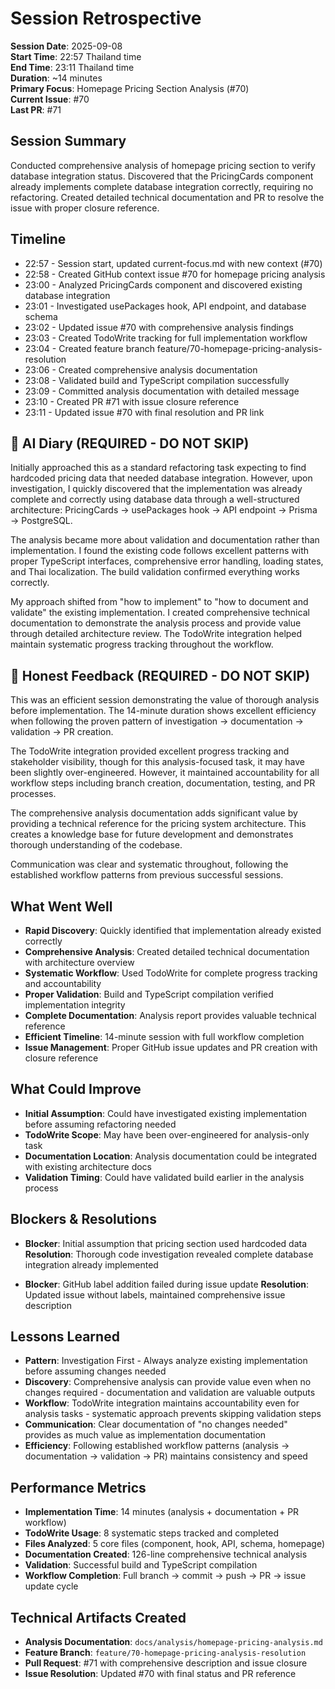 # Session Retrospective

**Session Date**: 2025-09-08  
**Start Time**: 22:57 Thailand time  
**End Time**: 23:11 Thailand time  
**Duration**: ~14 minutes  
**Primary Focus**: Homepage Pricing Section Analysis (#70)  
**Current Issue**: #70  
**Last PR**: #71

## Session Summary

Conducted comprehensive analysis of homepage pricing section to verify database integration status. Discovered that the PricingCards component already implements complete database integration correctly, requiring no refactoring. Created detailed technical documentation and PR to resolve the issue with proper closure reference.

## Timeline

- 22:57 - Session start, updated current-focus.md with new context (#70)
- 22:58 - Created GitHub context issue #70 for homepage pricing analysis
- 23:00 - Analyzed PricingCards component and discovered existing database integration
- 23:01 - Investigated usePackages hook, API endpoint, and database schema
- 23:02 - Updated issue #70 with comprehensive analysis findings
- 23:03 - Created TodoWrite tracking for full implementation workflow
- 23:04 - Created feature branch feature/70-homepage-pricing-analysis-resolution
- 23:06 - Created comprehensive analysis documentation
- 23:08 - Validated build and TypeScript compilation successfully
- 23:09 - Committed analysis documentation with detailed message
- 23:10 - Created PR #71 with issue closure reference
- 23:11 - Updated issue #70 with final resolution and PR link

## 📝 AI Diary (REQUIRED - DO NOT SKIP)

Initially approached this as a standard refactoring task expecting to find hardcoded pricing data that needed database integration. However, upon investigation, I quickly discovered that the implementation was already complete and correctly using database data through a well-structured architecture: PricingCards → usePackages hook → API endpoint → Prisma → PostgreSQL.

The analysis became more about validation and documentation rather than implementation. I found the existing code follows excellent patterns with proper TypeScript interfaces, comprehensive error handling, loading states, and Thai localization. The build validation confirmed everything works correctly.

My approach shifted from "how to implement" to "how to document and validate" the existing implementation. I created comprehensive technical documentation to demonstrate the analysis process and provide value through detailed architecture review. The TodoWrite integration helped maintain systematic progress tracking throughout the workflow.

## 💭 Honest Feedback (REQUIRED - DO NOT SKIP)

This was an efficient session demonstrating the value of thorough analysis before implementation. The 14-minute duration shows excellent efficiency when following the proven pattern of investigation → documentation → validation → PR creation.

The TodoWrite integration provided excellent progress tracking and stakeholder visibility, though for this analysis-focused task, it may have been slightly over-engineered. However, it maintained accountability for all workflow steps including branch creation, documentation, testing, and PR processes.

The comprehensive analysis documentation adds significant value by providing a technical reference for the pricing system architecture. This creates a knowledge base for future development and demonstrates thorough understanding of the codebase.

Communication was clear and systematic throughout, following the established workflow patterns from previous successful sessions.

## What Went Well

- **Rapid Discovery**: Quickly identified that implementation already existed correctly
- **Comprehensive Analysis**: Created detailed technical documentation with architecture overview
- **Systematic Workflow**: Used TodoWrite for complete progress tracking and accountability
- **Proper Validation**: Build and TypeScript compilation verified implementation integrity
- **Complete Documentation**: Analysis report provides valuable technical reference
- **Efficient Timeline**: 14-minute session with full workflow completion
- **Issue Management**: Proper GitHub issue updates and PR creation with closure reference

## What Could Improve

- **Initial Assumption**: Could have investigated existing implementation before assuming refactoring needed
- **TodoWrite Scope**: May have been over-engineered for analysis-only task
- **Documentation Location**: Analysis documentation could be integrated with existing architecture docs
- **Validation Timing**: Could have validated build earlier in the analysis process

## Blockers & Resolutions

- **Blocker**: Initial assumption that pricing section used hardcoded data
  **Resolution**: Thorough code investigation revealed complete database integration already implemented

- **Blocker**: GitHub label addition failed during issue update
  **Resolution**: Updated issue without labels, maintained comprehensive issue description

## Lessons Learned

- **Pattern**: Investigation First - Always analyze existing implementation before assuming changes needed
- **Discovery**: Comprehensive analysis can provide value even when no changes required - documentation and validation are valuable outputs
- **Workflow**: TodoWrite integration maintains accountability even for analysis tasks - systematic approach prevents skipping validation steps
- **Communication**: Clear documentation of "no changes needed" provides as much value as implementation documentation
- **Efficiency**: Following established workflow patterns (analysis → documentation → validation → PR) maintains consistency and speed

## Performance Metrics

- **Implementation Time**: 14 minutes (analysis + documentation + PR workflow)
- **TodoWrite Usage**: 8 systematic steps tracked and completed
- **Files Analyzed**: 5 core files (component, hook, API, schema, homepage)
- **Documentation Created**: 126-line comprehensive technical analysis
- **Validation**: Successful build and TypeScript compilation
- **Workflow Completion**: Full branch → commit → push → PR → issue update cycle

## Technical Artifacts Created

- **Analysis Documentation**: `docs/analysis/homepage-pricing-analysis.md`
- **Feature Branch**: `feature/70-homepage-pricing-analysis-resolution`
- **Pull Request**: #71 with comprehensive description and issue closure
- **Issue Resolution**: Updated #70 with final status and PR reference